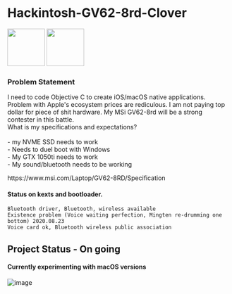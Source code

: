 # Hackintosh-GV62-8rd-Clover

<div>
<img src="https://www.svgrepo.com/show/148371/clover.svg" height=85px>
<img src="https://www.svgrepo.com/show/7385/apple.svg" height=85px>
</div>

### Problem Statement
<p>
I need to code Objective C to create iOS/macOS native applications. <br>
Problem with Apple's ecosystem prices are rediculous. I am not paying top dollar for piece of shit hardware. My MSi GV62-8rd will be a strong contester in this battle.
  
<br>
What is my specifications and expectations? <br>
<br>
- my NVME SSD needs to work <br>
- Needs to duel boot with Windows <br>
- My GTX 1050ti needs to work<br>
- My sound/bluetooth needs to be working<br>
</p>

<a>
https://www.msi.com/Laptop/GV62-8RD/Specification
</a>

#### Status on kexts and bootloader.
````
Bluetooth driver, Bluetooth, wireless available
Existence problem (Voice waiting perfection, Mingten re-drumming one bottom) 2020.08.23
Voice card ok, Bluetooth wireless public association
````

## Project Status - On going
#### Currently experimenting with macOS versions

![image](https://user-images.githubusercontent.com/45560312/132132436-1017714f-691d-4991-bc05-5e9a5ec15c2c.png)
